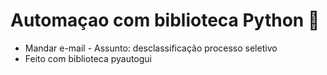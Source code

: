 # Automaçao com biblioteca Python 👾

 - Mandar e-mail - Assunto: desclassificação processo seletivo
 - Feito com biblioteca pyautogui
